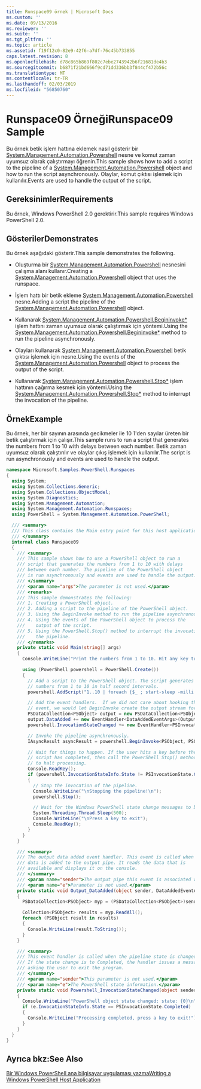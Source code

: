 ```yaml
---
title: Runspace09 örnek | Microsoft Docs
ms.custom: ''
ms.date: 09/13/2016
ms.reviewer: ''
ms.suite: ''
ms.tgt_pltfrm: ''
ms.topic: article
ms.assetid: f19f12c0-82e9-42f6-a7df-76c45b733855
caps.latest.revision: 8
ms.openlocfilehash: d78c865b869f802c7ebe2743942b6f21681de4b3
ms.sourcegitcommit: b6871f21bd666f9cd71dd336bb3f844cf472b56c
ms.translationtype: MT
ms.contentlocale: tr-TR
ms.lasthandoff: 02/03/2019
ms.locfileid: "56850760"
---
```

# <a name="runspace09-sample"></a><span data-ttu-id="dbc68-102">Runspace09 Örneği</span><span class="sxs-lookup"><span data-stu-id="dbc68-102">Runspace09 Sample</span></span>

<span data-ttu-id="dbc68-103">Bu örnek betik işlem hattına eklemek nasıl gösterir bir [System.Management.Automation.Powershell](/dotnet/api/system.management.automation.powershell) nesne ve komut zaman uyumsuz olarak çalıştırmayı öğrenin.</span><span class="sxs-lookup"><span data-stu-id="dbc68-103">This sample shows how to add a script to the pipeline of a [System.Management.Automation.Powershell](/dotnet/api/system.management.automation.powershell) object and how to run the script asynchronously.</span></span> <span data-ttu-id="dbc68-104">Olaylar, komut çıktısı işlemek için kullanılır.</span><span class="sxs-lookup"><span data-stu-id="dbc68-104">Events are used to handle the output of the script.</span></span>

## <a name="requirements"></a><span data-ttu-id="dbc68-105">Gereksinimler</span><span class="sxs-lookup"><span data-stu-id="dbc68-105">Requirements</span></span>

<span data-ttu-id="dbc68-106">Bu örnek, Windows PowerShell 2.0 gerektirir.</span><span class="sxs-lookup"><span data-stu-id="dbc68-106">This sample requires Windows PowerShell 2.0.</span></span>

## <a name="demonstrates"></a><span data-ttu-id="dbc68-107">Gösteriler</span><span class="sxs-lookup"><span data-stu-id="dbc68-107">Demonstrates</span></span>

<span data-ttu-id="dbc68-108">Bu örnek aşağıdaki gösterir.</span><span class="sxs-lookup"><span data-stu-id="dbc68-108">This sample demonstrates the following.</span></span>

- <span data-ttu-id="dbc68-109">Oluşturma bir [System.Management.Automation.Powershell](/dotnet/api/system.management.automation.powershell) nesnesini çalışma alanı kullanır.</span><span class="sxs-lookup"><span data-stu-id="dbc68-109">Creating a [System.Management.Automation.Powershell](/dotnet/api/system.management.automation.powershell) object that uses the runspace.</span></span>

- <span data-ttu-id="dbc68-110">İşlem hattı bir betik ekleme [System.Management.Automation.Powershell](/dotnet/api/system.management.automation.powershell) nesne.</span><span class="sxs-lookup"><span data-stu-id="dbc68-110">Adding a script the pipeline of the [System.Management.Automation.Powershell](/dotnet/api/system.management.automation.powershell) object.</span></span>

- <span data-ttu-id="dbc68-111">Kullanarak [System.Management.Automation.Powershell.Begininvoke\*](/dotnet/api/System.Management.Automation.PowerShell.BeginInvoke) işlem hattını zaman uyumsuz olarak çalıştırmak için yöntemi.</span><span class="sxs-lookup"><span data-stu-id="dbc68-111">Using the [System.Management.Automation.Powershell.Begininvoke\*](/dotnet/api/System.Management.Automation.PowerShell.BeginInvoke) method to run the pipeline asynchronously.</span></span>

- <span data-ttu-id="dbc68-112">Olayları kullanarak [System.Management.Automation.Powershell](/dotnet/api/system.management.automation.powershell) betik çıktısı işlemek için nesne.</span><span class="sxs-lookup"><span data-stu-id="dbc68-112">Using the events of the [System.Management.Automation.Powershell](/dotnet/api/system.management.automation.powershell) object to process the output of the script.</span></span>

- <span data-ttu-id="dbc68-113">Kullanarak [System.Management.Automation.Powershell.Stop\*](/dotnet/api/System.Management.Automation.PowerShell.Stop) işlem hattının çağırma kesmek için yöntemi.</span><span class="sxs-lookup"><span data-stu-id="dbc68-113">Using the [System.Management.Automation.Powershell.Stop\*](/dotnet/api/System.Management.Automation.PowerShell.Stop) method to interrupt the invocation of the pipeline.</span></span>

## <a name="example"></a><span data-ttu-id="dbc68-114">Örnek</span><span class="sxs-lookup"><span data-stu-id="dbc68-114">Example</span></span>

<span data-ttu-id="dbc68-115">Bu örnek, her bir sayının arasında gecikmeler ile 10 1'den sayılar üreten bir betik çalıştırmak için çalışır.</span><span class="sxs-lookup"><span data-stu-id="dbc68-115">This sample runs to run a script that generates the numbers from 1 to 10 with delays between each number.</span></span> <span data-ttu-id="dbc68-116">Betik zaman uyumsuz olarak çalıştırılır ve olaylar çıkış işlemek için kullanılır.</span><span class="sxs-lookup"><span data-stu-id="dbc68-116">The script is run asynchronously and events are used to handle the output.</span></span>

```csharp
namespace Microsoft.Samples.PowerShell.Runspaces
{
  using System;
  using System.Collections.Generic;
  using System.Collections.ObjectModel;
  using System.Diagnostics;
  using System.Management.Automation;
  using System.Management.Automation.Runspaces;
  using PowerShell = System.Management.Automation.PowerShell;

  /// <summary>
  /// This class contains the Main entry point for this host application.
  /// </summary>
  internal class Runspace09
  {
    /// <summary>
    /// This sample shows how to use a PowerShell object to run a
    /// script that generates the numbers from 1 to 10 with delays
    /// between each number. The pipeline of the PowerShell object
    /// is run asynchronously and events are used to handle the output.
    /// </summary>
    /// <param name="args">The parameter is not used.</param>
    /// <remarks>
    /// This sample demonstrates the following:
    /// 1. Creating a PowerShell object.
    /// 2. Adding a script to the pipeline of the PowerShell object.
    /// 3. Using the BeginInvoke method to run the pipeline asynchronously.
    /// 4. Using the events of the PowerShell object to process the
    ///    output of the script.
    /// 5. Using the PowerShell.Stop() method to interrupt the invocation of
    ///    the pipeline.
    /// </remarks>
    private static void Main(string[] args)
    {
      Console.WriteLine("Print the numbers from 1 to 10. Hit any key to halt processing\n");

      using (PowerShell powershell = PowerShell.Create())
      {
        // Add a script to the PowerShell object. The script generates the
        // numbers from 1 to 10 in half second intervals.
        powershell.AddScript("1..10 | foreach {$_ ; start-sleep -milli 500}");

        // Add the event handlers.  If we did not care about hooking the DataAdded
        // event, we would let BeginInvoke create the output stream for us.
        PSDataCollection<PSObject> output = new PSDataCollection<PSObject>();
        output.DataAdded += new EventHandler<DataAddedEventArgs>(Output_DataAdded);
        powershell.InvocationStateChanged += new EventHandler<PSInvocationStateChangedEventArgs>(Powershell_InvocationStateChanged);

        // Invoke the pipeline asynchronously.
        IAsyncResult asyncResult = powershell.BeginInvoke<PSObject, PSObject>(null, output);

        // Wait for things to happen. If the user hits a key before the
        // script has completed, then call the PowerShell Stop() method
        // to halt processing.
        Console.ReadKey();
        if (powershell.InvocationStateInfo.State != PSInvocationState.Completed)
        {
          // Stop the invocation of the pipeline.
          Console.WriteLine("\nStopping the pipeline!\n");
          powershell.Stop();

          // Wait for the Windows PowerShell state change messages to be displayed.
          System.Threading.Thread.Sleep(500);
          Console.WriteLine("\nPress a key to exit");
          Console.ReadKey();
        }
      }
    }

    /// <summary>
    /// The output data added event handler. This event is called when
    /// data is added to the output pipe. It reads the data that is
    /// available and displays it on the console.
    /// </summary>
    /// <param name="sender">The output pipe this event is associated with.</param>
    /// <param name="e">Parameter is not used.</param>
    private static void Output_DataAdded(object sender, DataAddedEventArgs e)
    {
      PSDataCollection<PSObject> myp = (PSDataCollection<PSObject>)sender;

      Collection<PSObject> results = myp.ReadAll();
      foreach (PSObject result in results)
      {
        Console.WriteLine(result.ToString());
      }
    }

    /// <summary>
    /// This event handler is called when the pipeline state is changed.
    /// If the state change is to Completed, the handler issues a message
    /// asking the user to exit the program.
    /// </summary>
    /// <param name="sender">This parameter is not used.</param>
    /// <param name="e">The PowerShell state information.</param>
    private static void Powershell_InvocationStateChanged(object sender, PSInvocationStateChangedEventArgs e)
    {
      Console.WriteLine("PowerShell object state changed: state: {0}\n", e.InvocationStateInfo.State);
      if (e.InvocationStateInfo.State == PSInvocationState.Completed)
      {
        Console.WriteLine("Processing completed, press a key to exit!");
      }
    }
  }
}
```

## <a name="see-also"></a><span data-ttu-id="dbc68-117">Ayrıca bkz:</span><span class="sxs-lookup"><span data-stu-id="dbc68-117">See Also</span></span>

[<span data-ttu-id="dbc68-118">Bir Windows PowerShell ana bilgisayar uygulaması yazma</span><span class="sxs-lookup"><span data-stu-id="dbc68-118">Writing a Windows PowerShell Host Application</span></span>](./writing-a-windows-powershell-host-application.md)